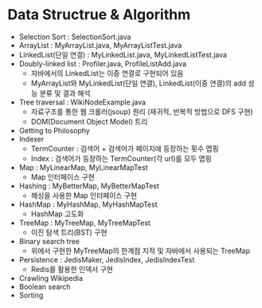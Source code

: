 # Data Structrue & Algorithm

- Selection Sort : SelectionSort.java
- ArrayList : MyArrayList.java, MyArrayListTest.java
- LinkedList(단일 연결) : MyLinkedList.java, MyLinkedListTest.java
- Doubly-linked list : Profiler.java, ProfileListAdd.java
  * 자바에서의 LinkedList는 이중 연결로 구현되어 있음
  * MyArrayList와 MyLinkedList(단일 연결), LinkedList(이중 연결)의 add 성능 분류 및 결과 해석
- Tree traversal : WikiNodeExample.java
  * 자료구조를 통한 웹 크롤러(jsoup) 원리 (재귀적, 반복적 방법으로 DFS 구현)
  * DOM(Document Object Model) 트리
- Getting to Philosophy
- Indexer
  * TermCounter : 검색어 + 검색어가 페이지에 등장하는 횟수 맵핑
  * Index : 검색어가 등장하는 TermCounter(각 url)를 모두 맵핑
- Map : MyLinearMap, MyLinearMapTest
  * Map 인터페이스 구현
- Hashing : MyBetterMap, MyBetterMapTest
  * 해싱을 사용한 Map 인터페이스 구현
- HashMap : MyHashMap, MyHashMapTest
  * HashMap 고도화
- TreeMap : MyTreeMap, MyTreeMapTest
  * 이진 탐색 트리(BST) 구현
- Binary search tree
  * 위에서 구현한 MyTreeMap의 한계점 지적 및 자바에서 사용되는 TreeMap
- Persistence : JedisMaker, JedisIndex, JedisIndexTest
  * Redis를 활용한 인덱서 구현 
- Crawling Wikipedia
- Boolean search
- Sorting